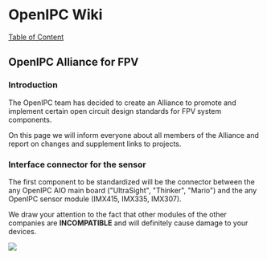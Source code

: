 # OpenIPC Wiki
[Table of Content](../README.md)

OpenIPC Alliance for FPV
------------------------

### Introduction

The OpenIPC team has decided to create an Alliance to promote and implement certain open circuit design standards for FPV system components.

On this page we will inform everyone about all members of the Alliance and report on changes and supplement links to projects.


### Interface connector for the sensor

The first component to be standardized will be the connector between the any OpenIPC AIO main board ("UltraSight", "Thinker", "Mario") and the any OpenIPC sensor module (IMX415, IMX335, IMX307).

We draw your attention to the fact that other modules of the other companies are **INCOMPATIBLE** and will definitely cause damage to your devices.

<p align="left">
  <img src="https://github.com/OpenIPC/wiki/blob/master/images/fpv-openipc-alliance/openipc-alliance-fpv-sensor-pinout.jpg?raw=true"/>
</p>
